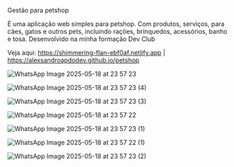 Gestão para petshop

É uma aplicação web simples para petshop. Com produtos, serviços, para cães, gatos e outros pets, incluindo rações, brinquedos, acessórios, banho e tosa. Desenvolvido na minha formação Dev Club 


Veja aqui:
https://shimmering-flan-ebf0af.netlify.app | https://alexsandroapdodev.github.io/petshop



![WhatsApp Image 2025-05-18 at 23 57 23](https://github.com/user-attachments/assets/cfc49942-7e93-49f6-ae08-a907bae14425)

![WhatsApp Image 2025-05-18 at 23 57 23 (4)](https://github.com/user-attachments/assets/e33ca52f-fd0d-4ccd-aaa4-dd08a7d2fa19)

![WhatsApp Image 2025-05-18 at 23 57 23 (3)](https://github.com/user-attachments/assets/8670b6df-66c9-412f-955a-82c429a39e2b)

![WhatsApp Image 2025-05-18 at 23 57 22](https://github.com/user-attachments/assets/e556a204-5daa-4f9a-9e31-ca9e8de543c0)

![WhatsApp Image 2025-05-18 at 23 57 23 (1)](https://github.com/user-attachments/assets/2e5ff16e-b557-4901-a52a-684a9554806d)

![WhatsApp Image 2025-05-18 at 23 57 22 (1)](https://github.com/user-attachments/assets/67f6d3d0-5800-4962-b315-10fc3c09a241)

![WhatsApp Image 2025-05-18 at 23 57 23 (2)](https://github.com/user-attachments/assets/51771a9d-d4be-4ce4-ae68-85bde82bbe9d)


















